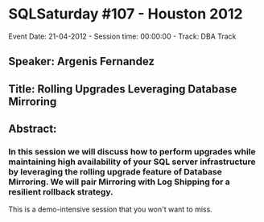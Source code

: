 # SQLSaturday #107 - Houston 2012
Event Date: 21-04-2012 - Session time: 00:00:00 - Track: DBA Track
## Speaker: Argenis Fernandez
## Title: Rolling Upgrades Leveraging Database Mirroring
## Abstract:
### In this session we will discuss how to perform upgrades while maintaining high availability of your SQL server infrastructure by leveraging the rolling upgrade feature of Database Mirroring. We will pair Mirroring with Log Shipping for a resilient rollback strategy.

This is a demo-intensive session that you won't want to miss. 
